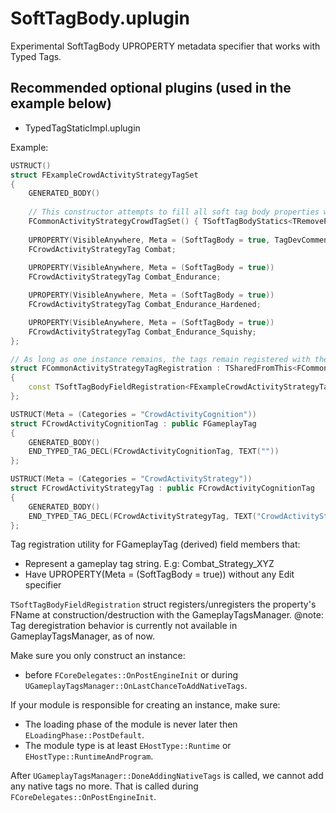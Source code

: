 # SoftTagBody.uplugin
Experimental SoftTagBody UPROPERTY metadata specifier that works with Typed Tags.

## Recommended optional plugins (used in the example below)
- TypedTagStaticImpl.uplugin

Example:
```cpp
USTRUCT()
struct FExampleCrowdActivityStrategyTagSet
{
	GENERATED_BODY()
	
	// This constructor attempts to fill all soft tag body properties with its corresponding tag value.
	FCommonActivityStrategyCrowdTagSet() { TSoftTagBodyStatics<TRemovePointer<decltype(this)>::Type>::InitFields<FCrowdActivityStrategyTag>(this); }
	
	UPROPERTY(VisibleAnywhere, Meta = (SoftTagBody = true, TagDevComment = "Tag dev comment that's used when this property gets registered as native gameplay tag. "))
	FCrowdActivityStrategyTag Combat;
	
	UPROPERTY(VisibleAnywhere, Meta = (SoftTagBody = true))
	FCrowdActivityStrategyTag Combat_Endurance;

	UPROPERTY(VisibleAnywhere, Meta = (SoftTagBody = true))
	FCrowdActivityStrategyTag Combat_Endurance_Hardened;

	UPROPERTY(VisibleAnywhere, Meta = (SoftTagBody = true))
	FCrowdActivityStrategyTag Combat_Endurance_Squishy;
};

// As long as one instance remains, the tags remain registered with the gameplay tags module.
struct FCommonActivityStrategyTagRegistration : TSharedFromThis<FCommonActivityStrategyTagRegistration>
{
	const TSoftTagBodyFieldRegistration<FExampleCrowdActivityStrategyTagSet, FCrowdActivityStrategyTag> CrowdRegistration;
};
```

```cpp
USTRUCT(Meta = (Categories = "CrowdActivityCognition"))
struct FCrowdActivityCognitionTag : public FGameplayTag
{
	GENERATED_BODY()
	END_TYPED_TAG_DECL(FCrowdActivityCognitionTag, TEXT(""))
};

USTRUCT(Meta = (Categories = "CrowdActivityStrategy"))
struct FCrowdActivityStrategyTag : public FCrowdActivityCognitionTag
{
	GENERATED_BODY()
	END_TYPED_TAG_DECL(FCrowdActivityStrategyTag, TEXT("CrowdActivityStrategy"))
};
```



Tag registration utility for FGameplayTag (derived) field members that:
- Represent a gameplay tag string. E.g: Combat_Strategy_XYZ
- Have UPROPERTY(Meta = (SoftTagBody = true)) without any Edit specifier

`TSoftTagBodyFieldRegistration` struct registers/unregisters the property's FName at construction/destruction with the GameplayTagsManager.
@note: Tag deregistration behavior is currently not available in GameplayTagsManager, as of now.

Make sure you only construct an instance:
- before `FCoreDelegates::OnPostEngineInit` or during `UGameplayTagsManager::OnLastChanceToAddNativeTags`.

If your module is responsible for creating an instance, make sure:
- The loading phase of the module is never later then `ELoadingPhase::PostDefault`.
- The module type is at least `EHostType::Runtime` or `EHostType::RuntimeAndProgram`.

After `UGameplayTagsManager::DoneAddingNativeTags` is called, we cannot add any native tags no more.
That is called during `FCoreDelegates::OnPostEngineInit`.

